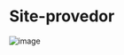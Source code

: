 # Site-provedor
![image](https://github.com/user-attachments/assets/0c59066a-bad8-493e-afae-6ffe2920019d)
